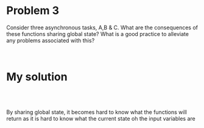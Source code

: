 # Problem 3
Consider three asynchronous tasks, A,B & C. What are the consequences of these functions sharing global state? 
What is a good practice to alleviate any problems associated with this?

</br>

# My solution
</br></br>

By sharing global state, it becomes hard to know what the functions will return as it is hard to know what the current state oh the input variables are